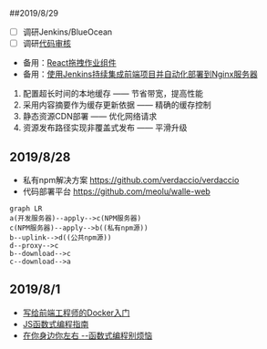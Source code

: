 ##2019/8/29
- [ ] 调研Jenkins/BlueOcean
- [ ] 调研[代码审核](https://www.jianshu.com/p/bbfda1e21f50)
- 备用：[React拖拽作业组件](https://zhuanlan.zhihu.com/p/30104151)
- 备用：[使用Jenkins持续集成前端项目并自动化部署到Nginx服务器](https://cloud.tencent.com/developer/article/1356668)
1. 配置超长时间的本地缓存 —— 节省带宽，提高性能
2. 采用内容摘要作为缓存更新依据 —— 精确的缓存控制
3. 静态资源CDN部署 —— 优化网络请求
4. 资源发布路径实现非覆盖式发布 —— 平滑升级
## 2019/8/28
- 私有npm解决方案 https://github.com/verdaccio/verdaccio
- 代码部署平台 https://github.com/meolu/walle-web
 <!--lang: mermaid-->
```
graph LR
a(开发服务器)--apply-->c(NPM服务器)
c(NPM服务器)--apply-->b((私有npm源))
b--uplink-->d((公共npm源))
d--proxy-->c
b--download-->c
c--download-->a
```
## 2019/8/1
- [写给前端工程师的Docker入门](https://savokiss.com/tech/docker-for-frontend-developers.html)
- [JS函数式编程指南](https://llh911001.gitbooks.io/mostly-adequate-guide-chinese/content/)
- [在你身边你左右 --函数式编程别烦恼](https://juejin.im/post/5b26a8b66fb9a00e925bcf30)




